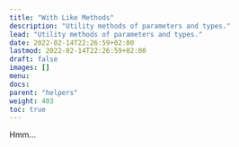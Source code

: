 ```yaml
---
title: "With Like Methods"
description: "Utility methods of parameters and types."
lead: "Utility methods of parameters and types."
date: 2022-02-14T22:26:59+02:00
lastmod: 2022-02-14T22:26:59+02:00
draft: false
images: []
menu:
docs:
parent: "helpers"
weight: 403
toc: true
---
```


Hmm...
